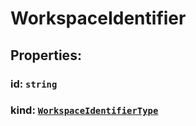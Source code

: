 # **WorkspaceIdentifier**

## **Properties**:

### id: `string`

### kind: [`WorkspaceIdentifierType`](./WorkspaceIdentifierType)
